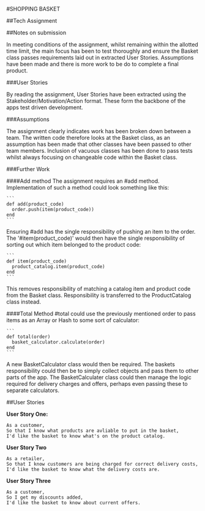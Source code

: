#SHOPPING BASKET

##Tech Assignment

##Notes on submission

 In meeting conditions of the assignment, whilst remaining within the allotted time limit, the main focus has been to test thoroughly and ensure the Basket class passes requirements laid out in extracted User Stories. Assumptions have been made and there is more work to be do to complete a final product.

###User Stories

 By reading the assignment, User Stories have been extracted using the Stakeholder/Motivation/Action format. These form the backbone of the apps test driven development.

###Assumptions

 The assignment clearly indicates work has been broken down between a team. The written code therefore looks at the Basket class, as an assumption has been made that other classes have been passed to other team members. Inclusion of vacuous classes has been done to pass tests whilst always focusing on changeable code within the Basket class.

###Further Work

####Add method
 The assignment requires an #add method. Implementation of such a method could look something like this:

    ```
    def add(product_code)
      order.push(item(product_code))
    end
    ```

 Ensuring #add has the single responsibility of pushing an item to the order. The '#item(product_code)' would then have the single responsibility of sorting out which item belonged to the product code:

    ```
    def item(product_code)
      product_catalog.item(product_code)
    end
    ```

 This removes responsibility of matching a catalog item and product code from the Basket class. Responsibility is transferred to the ProductCatalog class instead.

####Total Method
 #total could use the previously mentioned order to pass items as an Array or Hash to some sort of calculator:

    ```
    def total(order)
      basket_calculator.calculate(order)
    end
    ```

 A new BasketCalculator class would then be required. The baskets responsibility could then be to simply collect objects and pass them to other parts of the app. The BasketCalculater class could then manage the logic required for delivery charges and offers, perhaps even passing these to separate calculators.

##User Stories

**User Story One:**
```
As a customer,
So that I know what products are avliable to put in the basket,
I'd like the basket to know what's on the product catalog.
```

**User Story Two**
```
As a retailer,
So that I know customers are being charged for correct delivery costs,
I'd like the basket to know what the delivery costs are.
```

**User Story Three**
```
As a customer,
So I get my discounts added,
I'd like the basket to know about current offers.
```
